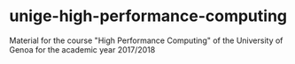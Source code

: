 # unige-high-performance-computing
Material for the course "High Performance Computing" of the University of Genoa for the academic year 2017/2018
